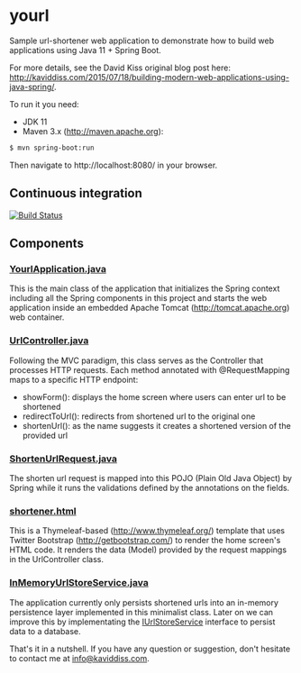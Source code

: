 # yourl
Sample url-shortener web application to demonstrate how to build web applications using Java 11 + Spring Boot.

For more details, see the David Kiss original blog post here: http://kaviddiss.com/2015/07/18/building-modern-web-applications-using-java-spring/.

To run it you need:

- JDK 11
- Maven 3.x (http://maven.apache.org):

```sh
$ mvn spring-boot:run
```

Then navigate to http://localhost:8080/ in your browser.

## Continuous integration

[![Build Status](https://travis-ci.com/dcremonini/yourl.svg?branch=master)](https://travis-ci.com/dcremonini/yourl)

## Components

### [YourlApplication.java](https://github.com/davidkiss/yourl/blob/master/src/main/java/com/yourl/YourlApplication.java)
This is the main class of the application that initializes the Spring context including all the Spring components in this project and starts the web application inside an embedded Apache Tomcat (http://tomcat.apache.org) web container.

### [UrlController.java](https://github.com/davidkiss/yourl/blob/master/src/main/java/com/yourl/controller/UrlController.java)
Following the MVC paradigm, this class serves as the Controller that processes HTTP requests. Each method annotated with @RequestMapping maps to a specific HTTP endpoint:
- showForm(): displays the home screen where users can enter url to be shortened
- redirectToUrl(): redirects from shortened url to the original one
- shortenUrl(): as the name suggests it creates a shortened version of the provided url

### [ShortenUrlRequest.java](https://github.com/davidkiss/yourl/blob/master/src/main/java/com/yourl/controller/dto/ShortenUrlRequest.java)
The shorten url request is mapped into this POJO (Plain Old Java Object) by Spring while it runs the validations defined by the annotations on the fields.

### [shortener.html](https://github.com/davidkiss/yourl/blob/master/src/main/resources/templates/shortener.html)
This is a Thymeleaf-based (http://www.thymeleaf.org/) template that uses Twitter Bootstrap (http://getbootstrap.com/) to render the home screen's HTML code. It renders the data (Model) provided by the request mappings in the UrlController class.

### [InMemoryUrlStoreService.java](https://github.com/davidkiss/yourl/blob/master/src/main/java/com/yourl/service/InMemoryUrlStoreService.java)
The application currently only persists shortened urls into an in-memory persistence layer implemented in this minimalist class. Later on we can improve this by implementating the [IUrlStoreService](https://github.com/davidkiss/yourl/blob/master/src/main/java/com/yourl/service/IUrlStoreService.java) interface to persist data to a database.

That's it in a nutshell. If you have any question or suggestion, don't hesitate to contact me at info@kaviddiss.com.


